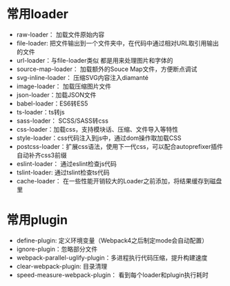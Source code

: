 # 常用loader
* raw-loader： 加载文件原始内容
* file-loader: 把文件输出到一个文件夹中，在代码中通过相对URL取引用输出的文件
* url-loader：与file-loader类似 都是用来处理图片和字体的
* source-map-loader： 加载额外的Souce Map文件，方便断点调试
* svg-inline-loader： 压缩SVG内容注入diamanté
* image-loader： 加载压缩图片文件
* json-loader：加载JSON文件
* babel-loader：ES6转ES5
* ts-loader：ts转js
* sass-loader： SCSS/SASS转css
* css-loader：加载css，支持模块话、压缩、文件导入等特性
* style-loader：css代码注入到js中，通过dom操作取加载CSS
* postcss-loader：扩展css语法，使用下一代css，可以配合autoprefixer插件自动补齐css3前缀
* eslint-loader： 通过eslint检查js代码
* tslint-loader: 通过tslint检查ts代码
* cache-loader： 在一些性能开销较大的Loader之前添加，将结果缓存到磁盘里


# 常用plugin
* define-plugin: 定义环境变量（Webpack4之后制定mode会自动配置）
* ignore-plugin：忽略部分文件
* webpack-parallel-uglify-plugin：多进程执行代码压缩，提升构建速度
* clear-webpack-plugin: 目录清理
* speed-measure-webpack-plugin： 看到每个loader和plugin执行耗时